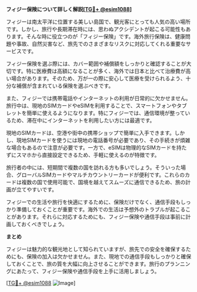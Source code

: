 **フィジー保険について詳しく解説[[TG💪+ @esim1088](https://t.me/s/esim1088)]**

フィジーは南太平洋に位置する美しい島国で、観光客にとっても人気の高い場所です。しかし、旅行や長期滞在時には、思わぬアクシデントが起こる可能性もあります。そんな時に役立つのが「フィジー保険」です。海外旅行保険は、健康問題や事故、自然災害など、旅先でのさまざまなリスクに対応してくれる重要なサービスです。

フィジー保険を選ぶ際には、カバー範囲や補償額をしっかりと確認することが大切です。特に医療費は高額になることが多く、海外では日本と比べて治療費が高い場合があります。そのため、万が一の際に安心して医療を受けられるよう、十分な補償が含まれている保険を選ぶべきです。

また、フィジーでは携帯電話やインターネットの利用が日常的に欠かせません。旅行中は、現地のSIMカードやeSIMを利用することで、スマートフォンやタブレットを簡単に使えるようになります。特にフィジーでは、通信環境が整っているため、滞在中にインターネットを利用したい方には最適です。

現地のSIMカードは、空港や街中の携帯ショップで簡単に入手できます。しかし、現地SIMカードを使うには現地の電話番号が必要であり、その手続きが煩雑な場合もあるので注意が必要です。一方で、eSIMは物理的なSIMカードを持たずにスマホから直接設定できるため、手軽に使えるのが特徴です。

旅行者の中には、短期間で複数の国を訪れる方も多いでしょう。そういった場合、グローバルSIMカードやマルチカウントリーカードが便利です。これらのカードは複数の国で使用可能で、国境を越えてスムーズに通信できるため、旅の計画が立てやすいです。

フィジーでの生活や旅行を快適にするために、保険だけでなく、通信手段もしっかり準備しておくことが重要です。海外での生活は予想外のトラブルが起こることがあります。それらに対応するためにも、フィジー保険や通信手段は事前に計画しておくべきでしょう。

**まとめ**

フィジーは魅力的な観光地として知られていますが、旅先での安全を確保するためにも、保険の加入は欠かせません。また、現地での通信手段もしっかりと確保しておくことで、旅の質を大幅に向上させることができます。旅行のプランニングにあたって、フィジー保険や通信手段を上手に活用しましょう。

[[TG💪+ @esim1088](https://t.me/s/esim1088) ![Image](https://i.postimg.cc/Y0z9fWf4/image.png)]